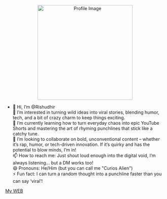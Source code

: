 <p align="center">
  <img src="https://drive.google.com/uc?export=view&id=1kzEmy7AgqwcQ7F1UdC5MPQmDliuR7DKp" alt="Profile Image" width="300" />
</p>

  - 👋 Hi, I’m @Rishudhir
  <br>👀 I’m interested in turning wild ideas into viral stories, blending humor, tech, and a bit of crazy charm to keep things exciting.
  <br>🌱 I’m currently learning how to turn everyday chaos into epic YouTube Shorts and mastering the art of rhyming punchlines that stick like a catchy tune.
  <br>💞️ I’m looking to collaborate on bold, unconventional content – whether it’s rap, humor, or tech-driven innovation. If it’s quirky and has the potential to blow minds, I’m in!
  <br>📫 How to reach me: Just shout loud enough into the digital void, I’m always listening... but a DM works too!
  <br>😄 Pronouns: He/Him (but you can call me "Curios Alien")
  <br>⚡ Fun fact: I can turn a random thought into a punchline faster than you can say ‘viral’!
</p>

  <a href="https://rishidheer.github.io/alien.io/">My WEB</a>
</p>
